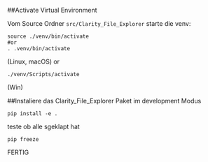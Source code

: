 ##Activate Virtual Environment

Vom Source Ordner `src/Clarity_File_Explorer` starte die venv:

	source ./venv/bin/activate 
	#or
	. .venv/bin/activate 
(Linux, macOS) or 
	
	./venv/Scripts/activate
(Win)

##Instaliere das Clarity_File_Explorer Paket im development Modus

	pip install -e .
	
teste ob alle sgeklapt hat

 	pip freeze
 
 FERTIG